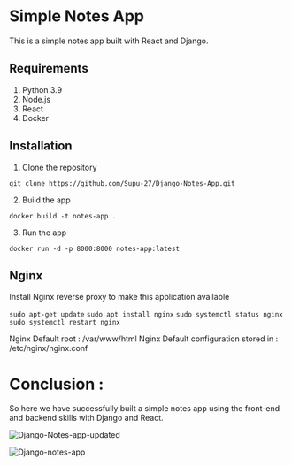 # Simple Notes App
This is a simple notes app built with React and Django.

## Requirements
1. Python 3.9
2. Node.js
3. React
4. Docker

## Installation
1. Clone the repository
```
git clone https://github.com/Supu-27/Django-Notes-App.git
```

2. Build the app
```
docker build -t notes-app .
```

3. Run the app
```
docker run -d -p 8000:8000 notes-app:latest
```

## Nginx

Install Nginx reverse proxy to make this application available

`sudo apt-get update`
`sudo apt install nginx`
`sudo systemctl status nginx`
`sudo systemctl restart nginx`

Nginx Default root : /var/www/html
Nginx Default configuration stored in : /etc/nginx/nginx.conf


# Conclusion :

So here we have successfully built a simple notes app using the front-end and backend skills with Django and React.













![Django-Notes-app-updated](https://user-images.githubusercontent.com/125067454/234096119-b30771d7-2cb7-4175-9286-3f2e68b95582.png)















![Django-notes-app](https://user-images.githubusercontent.com/125067454/234079330-1607b9da-1041-4c68-95ed-0252d000cd3c.png)




















